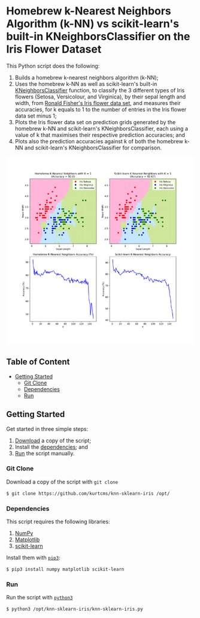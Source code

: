 # Homebrew k-Nearest Neighbors Algorithm (k-NN) vs scikit-learn's built-in KNeighborsClassifier on the Iris Flower Dataset

This Python script does the following:

1. Builds a homebrew k-nearest neighbors algorithm (k-NN);
2. Uses the homebrew k-NN as well as scikit-learn's built-in [KNeighborsClassifier](https://scikit-learn.org/stable/modules/generated/sklearn.neighbors.KNeighborsClassifier.html) function, to classify the 3 different types of Iris flowers (Setosa, Versicolour, and Virginica), by their sepal length and width, from [Ronald Fisher's Iris flower data set](https://archive.ics.uci.edu/ml/datasets/iris), and measures their accuracies, for k equals to 1 to the number of entries in the Iris flower data set minus 1;
3. Plots the Iris flower data set on prediction grids generated by the homebrew k-NN and scikit-learn's KNeighborsClassifier, each using a value of k that maximises their respective prediction accuracies; and
4. Plots also the prediction accuracies against k of both the homebrew k-NN and scikit-learn's KNeighborsClassifier for comparison.

![alt text](https://github.com/kurtcms/knn-sklearn-iris/blob/master/knn-sklearn-iris-plot.png)

## Table of Content

- [Getting Started](#getting-started)
  - [Git Clone](#git-clone)
  - [Dependencies](#dependencies)
  - [Run](#run)

## Getting Started

Get started in three simple steps:

1. [Download](#git-clone) a copy of the script;
2. Install the [dependencies](#dependencies); and
3. [Run](#run) the script manually.

### Git Clone

Download a copy of the script with `git clone`
```shell
$ git clone https://github.com/kurtcms/knn-sklearn-iris /opt/
```

### Dependencies

This script requires the following libraries:

1. [NumPy](https://github.com/numpy/numpy)
2. [Matplotlib](https://github.com/matplotlib/matplotlib)
3. [scikit-learn](https://github.com/scikit-learn/scikit-learn)

Install them with [`pip3`](https://github.com/pypa/pip):

```shell
$ pip3 install numpy matplotlib scikit-learn
```

### Run

Run the script with [`python3`](https://github.com/python/cpython)

```shell
$ python3 /opt/knn-sklearn-iris/knn-sklearn-iris.py
```